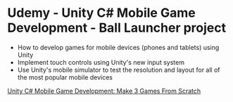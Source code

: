 # Udemy - Unity C# Mobile Game Development - Ball Launcher project

- How to develop games for mobile devices (phones and tablets) using Unity
- Implement touch controls using Unity's new input system
- Use Unity's mobile simulator to test the resolution and layout for all of the most popular mobile devices

[Unity C# Mobile Game Development: Make 3 Games From Scratch](https://www.udemy.com/course/unity-mobile/?couponCode=ST9MT120225A)
